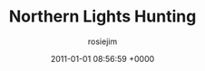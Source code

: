 ---
blog: travel
date: 2011-01-01 08:56:59 +0000
title: "Northern Lights Hunting"
author: rosiejim
permalink: /new-year-2010-11/iceland/reykjavik/northern-lights-hunting.markd/
---